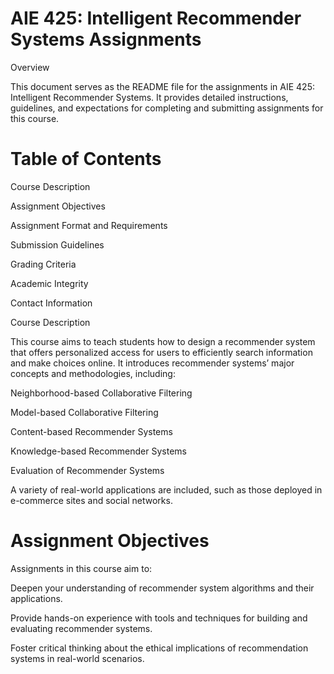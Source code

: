 # AIE 425: Intelligent Recommender Systems Assignments

Overview

This document serves as the README file for the assignments in AIE 425: Intelligent Recommender Systems. It provides detailed instructions, guidelines, and expectations for completing and submitting assignments for this course.

# Table of Contents

Course Description

Assignment Objectives

Assignment Format and Requirements

Submission Guidelines

Grading Criteria

Academic Integrity

Contact Information

Course Description

This course aims to teach students how to design a recommender system that offers personalized access for users to efficiently search information and make choices online. It introduces recommender systems’ major concepts and methodologies, including:

Neighborhood-based Collaborative Filtering

Model-based Collaborative Filtering

Content-based Recommender Systems

Knowledge-based Recommender Systems

Evaluation of Recommender Systems

A variety of real-world applications are included, such as those deployed in e-commerce sites and social networks.

# Assignment Objectives

Assignments in this course aim to:

Deepen your understanding of recommender system algorithms and their applications.

Provide hands-on experience with tools and techniques for building and evaluating recommender systems.

Foster critical thinking about the ethical implications of recommendation systems in real-world scenarios.
